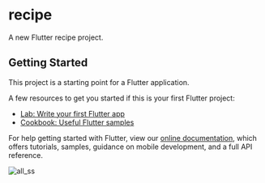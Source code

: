 # recipe

A new Flutter recipe project.

## Getting Started

This project is a starting point for a Flutter application.

A few resources to get you started if this is your first Flutter project:

- [Lab: Write your first Flutter app](https://flutter.dev/docs/get-started/codelab)
- [Cookbook: Useful Flutter samples](https://flutter.dev/docs/cookbook)

For help getting started with Flutter, view our
[online documentation](https://flutter.dev/docs), which offers tutorials,
samples, guidance on mobile development, and a full API reference.

![all_ss](https://user-images.githubusercontent.com/37534587/117654973-19340000-b1b4-11eb-97af-4245705d11bf.png)
